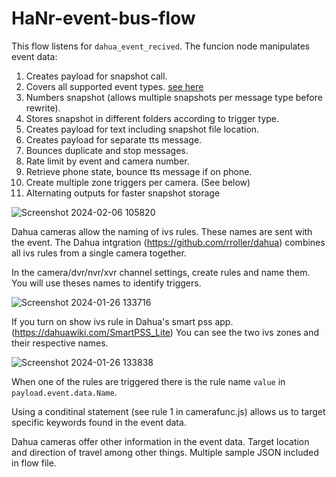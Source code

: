 # HaNr-event-bus-flow

This flow listens for `dahua_event_recived`. The funcion node manipulates event data:

1. Creates payload for snapshot call.
2. Covers all supported event types. [see here](https://github.com/rroller/dahua?tab=readme-ov-file#example-code-events)
3. Numbers snapshot (allows multiple snapshots per message type before rewrite).
4. Stores snapshot in different folders according to trigger type.
5. Creates payload for text including snapshot file location.
6. Creates payload for separate tts message.
7. Bounces duplicate and stop messages.
8. Rate limit by event and camera number.
9. Retrieve  phone state, bounce tts message if on phone.
10. Create multiple zone triggers per camera. (See below)
11. Alternating outputs for faster snapshot storage

![Screenshot 2024-02-06 105820](https://github.com/Mikefila/HaNr-event-bus-flow/assets/74340408/641dca40-efae-4881-968c-8afc6eb80bb4)


Dahua cameras allow the naming of ivs rules. These names are sent with the event. The Dahua intgration (https://github.com/rroller/dahua) combines all ivs rules from a single camera together. 

In the camera/dvr/nvr/xvr channel settings, create rules and name them. You will use theses names to identify triggers.

![Screenshot 2024-01-26 133716](https://github.com/Mikefila/HaNr-event-bus-flow/assets/74340408/375e07a0-7ea6-4e02-8cdc-3d0c82aef6df)


If you turn on show ivs rule in Dahua's smart pss app. (https://dahuawiki.com/SmartPSS_Lite) You can see the two ivs zones and their respective names.

![Screenshot 2024-01-26 133838](https://github.com/Mikefila/HaNr-event-bus-flow/assets/74340408/5a737624-4fb3-4f27-8c52-726521eb12b1)

When one of the rules are triggered there is the rule name `value` in `payload.event.data.Name`.

Using a conditinal statement (see rule 1 in camerafunc.js) allows us to target specific keywords found in the event data.

Dahua cameras offer other information in the event data. Target location and direction of travel among other things. Multiple sample JSON included in flow file.




